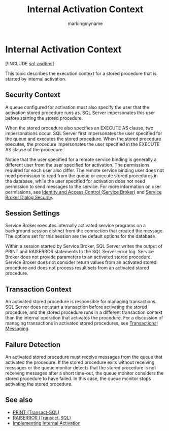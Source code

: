 ﻿---
title: Internal Activation Context
description: "This topic describes the execution context for a stored procedure that is started by internal activation."
ms.prod: sql
ms.technology: configuration
ms.topic: conceptual
author: markingmyname
ms.author: maghan
ms.reviewer: mikeray
ms.date: "03/30/2022"
---

# Internal Activation Context

[!INCLUDE [sql-asdbmi](../../includes/applies-to-version/sql-asdbmi.md)]

This topic describes the execution context for a stored procedure that is started by internal activation.

## Security Context

A queue configured for activation must also specify the user that the activation stored procedure runs as. SQL Server impersonates this user before starting the stored procedure.

When the stored procedure also specifies an EXECUTE AS clause, two impersonations occur. SQL Server first impersonates the user specified for the queue and executes the stored procedure. When the stored procedure executes, the procedure impersonates the user specified in the EXECUTE AS clause of the procedure.

Notice that the user specified for a remote service binding is generally a different user from the user specified for activation. The permissions required for each user also differ. The remote service binding user does not need permission to read from the queue or execute stored procedures in the database, while the user specified for activation does not need permission to send messages to the service. For more information on user permissions, see [Identity and Access Control (Service Broker)](identity-and-access-control.md) and [Service Broker Dialog Security](service-broker-dialog-security.md).

## Session Settings

Service Broker executes internally activated service programs on a background session distinct from the connection that created the message. The options set for this session are the default options for the database.

Within a session started by Service Broker, SQL Server writes the output of PRINT and RAISERROR statements to the SQL Server error log. Service Broker does not provide parameters to an activated stored procedure. Service Broker does not consider return values from an activated stored procedure and does not process result sets from an activated stored procedure.

## Transaction Context

An activated stored procedure is responsible for managing transactions. SQL Server does not start a transaction before activating the stored procedure, and the stored procedure runs in a different transaction context than the internal operation that activates the procedure. For a discussion of managing transactions in activated stored procedures, see [Transactional Messaging](transactional-messaging.md).

## Failure Detection

An activated stored procedure must receive messages from the queue that activated the procedure. If the stored procedure exits without receiving messages or the queue monitor detects that the stored procedure is not receiving messages after a short time-out, the queue monitor considers the stored procedure to have failed. In this case, the queue monitor stops activating the stored procedure.

## See also

- [PRINT (Transact-SQL)](../../t-sql/language-elements/print-transact-sql.md)
- [RAISERROR (Transact-SQL)](../../t-sql/language-elements/raiserror-transact-sql.md)
- [Implementing Internal Activation](implementing-internal-activation.md)